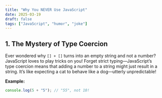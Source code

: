```yaml
---
title: "Why You NEVER Use JavaScript"
date: 2025-03-19
draft: false
tags: ["JavaScript", "humor", "joke"]
---
```


## 1. The Mystery of Type Coercion

Ever wondered why `[] + []` turns into an empty string and not a number? JavaScript loves to play tricks on you! Forget strict typing—JavaScript’s type coercion means that adding a number to a string might just result in a string. It’s like expecting a cat to behave like a dog—utterly unpredictable!

**Example:**
```js 
console.log(5 + "5"); // "55", not 10!

